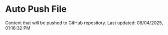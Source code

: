 # Auto Push File

Content that will be pushed to GitHub repository.
Last updated: 08/04/2025, 01:16:32 PM